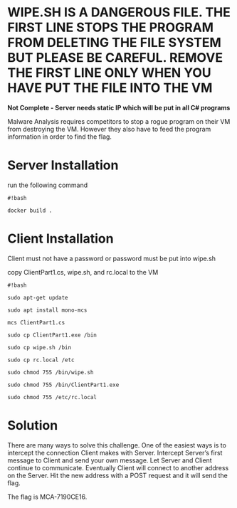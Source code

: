 # **WIPE.SH IS A DANGEROUS FILE.  THE FIRST LINE STOPS THE PROGRAM FROM DELETING THE FILE SYSTEM BUT PLEASE BE CAREFUL.  REMOVE THE FIRST LINE ONLY WHEN YOU HAVE PUT THE FILE INTO THE VM**  #

**Not Complete - Server needs static IP which will be put in all C# programs**

Malware Analysis requires competitors to stop a rogue program on their VM from destroying the VM.  However they also have to feed the program information in order to find the flag.

# Server Installation #

run the following command


```
#!bash

docker build .
```

# Client Installation #

Client must not have a password or password must be put into wipe.sh

copy ClientPart1.cs, wipe.sh, and rc.local to the VM

```
#!bash

sudo apt-get update

sudo apt install mono-mcs

mcs ClientPart1.cs

sudo cp ClientPart1.exe /bin

sudo cp wipe.sh /bin

sudo cp rc.local /etc

sudo chmod 755 /bin/wipe.sh

sudo chmod 755 /bin/ClientPart1.exe

sudo chmod 755 /etc/rc.local
```



# Solution #
There are many ways to solve this challenge.  One of the easiest ways is to intercept the connection Client makes with Server.  Intercept Server’s first message to Client and send your own message.  Let Server and Client continue to communicate.  Eventually Client will connect to another address on the Server.  Hit the new address with a POST request and it will send the flag.  

The flag is MCA-7190CE16.